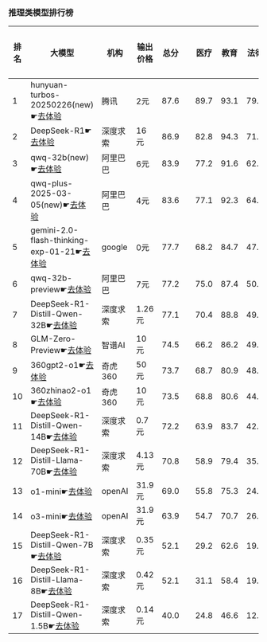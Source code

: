 ### 推理类模型排行榜
|排名|大模型|机构|输出价格|总分| |医疗|教育|法律|行政公务|推理与数学计算|语言与指令遵从|
|---|-----|---|-------|---|-|----|---|---|------|------------|------------------|
|1|hunyuan-turbos-20250226(new)☛[去体验](https://easyllm.site/static/modelcompare.html?type=proprietary)|腾讯|2元|87.6| |                    89.7|93.1|79.7|                    81.6|91.5|90.2|
|2|DeepSeek-R1☛[去体验](https://easyllm.site/static/modelcompare.html?type=open-source)|深度求索|16元|86.9| |                    82.8|94.3|71.7|                    88.6|92.7|91.2|
|3|qwq-32b(new)☛[去体验](https://easyllm.site/static/modelcompare.html?type=open-source)|阿里巴巴|6元|83.9| |                    77.2|91.6|62.8|                    86.5|94.3|90.9|
|4|qwq-plus-2025-03-05(new)☛[去体验](https://easyllm.site/static/modelcompare.html?type=proprietary)|阿里巴巴|4元|83.6| |                    77.1|92.3|64.5|                    84.5|93.1|90.3|
|5|gemini-2.0-flash-thinking-exp-01-21☛[去体验](https://easyllm.site/static/modelcompare.html?type=proprietary)|google|0元|77.7| |                    68.2|84.7|47.4|                    85.1|93.9|86.9|
|6|qwq-32b-preview☛[去体验](https://easyllm.site/static/modelcompare.html?type=open-source)|阿里巴巴|7元|77.2| |                    75.0|87.4|50.8|                    78.0|87.4|84.8|
|7|DeepSeek-R1-Distill-Qwen-32B☛[去体验](https://easyllm.site/static/modelcompare.html?type=open-source)|深度求索|1.26元|77.1| |                    70.4|88.8|49.2|                    76.2|90.1|87.7|
|8|GLM-Zero-Preview☛[去体验](https://easyllm.site/static/modelcompare.html?type=proprietary)|智谱AI|10元|74.5| |                    66.2|86.2|49.1|                    75.6|86.5|83.4|
|9|360gpt2-o1☛[去体验](https://easyllm.site/static/modelcompare.html?type=proprietary)|奇虎360|50元|73.7| |                    68.7|80.9|48.0|                    70.5|89.0|85.3|
|10|360zhinao2-o1☛[去体验](https://easyllm.site/static/modelcompare.html?type=proprietary)|奇虎360|10元|73.5| |                    68.8|80.6|44.0|                    74.0|89.0|84.7|
|11|DeepSeek-R1-Distill-Qwen-14B☛[去体验](https://easyllm.site/static/modelcompare.html?type=open-source)|深度求索|0.7元|72.2| |                    63.9|83.7|42.3|                    68.0|89.8|85.6|
|12|DeepSeek-R1-Distill-Llama-70B☛[去体验](https://easyllm.site/static/modelcompare.html?type=open-source)|深度求索|4.13元|70.8| |                    58.9|79.4|35.2|                    77.5|88.8|85.0|
|13|o1-mini☛[去体验](https://easyllm.site/static/modelcompare.html?type=proprietary)|openAI|31.9元|69.0| |                    55.8|75.3|24.9|                    77.1|92.7|88.2|
|14|o3-mini☛[去体验](https://easyllm.site/static/modelcompare.html?type=proprietary)|openAI|31.9元|63.9| |                    54.7|70.7|26.1|                    62.2|87.0|82.8|
|15|DeepSeek-R1-Distill-Qwen-7B☛[去体验](https://easyllm.site/static/modelcompare.html?type=open-source)|深度求索|0.35元|52.1| |                    29.2|62.6|19.5|                    48.8|81.3|71.0|
|16|DeepSeek-R1-Distill-Llama-8B☛[去体验](https://easyllm.site/static/modelcompare.html?type=open-source)|深度求索|0.42元|52.1| |                    31.1|58.4|19.9|                    49.9|79.2|74.0|
|17|DeepSeek-R1-Distill-Qwen-1.5B☛[去体验](https://easyllm.site/static/modelcompare.html?type=open-source)|深度求索|0.14元|40.0| |                    24.8|46.6|12.9|                    26.4|72.0|57.1|
    

